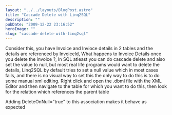 ```yaml
---
layout: "../../layouts/BlogPost.astro"
title: "Cascade Delete with Linq2SQL"
description: ""
pubDate: "2009-12-22 23:16:52"
heroImage: ""
slug: "cascade-delete-with-linq2sql"
---
```


Consider this, you have Invoice and Invioce details in 2 tables and the details are referenced by InvoiceId, What happens to Invoice Details once you delete the invoice ?, In SQL atleast you can do cascade delete and also set the value to null, but most real life programs would want to delete the details, Linq2SQL by default tries to set a null value which in most cases fails, and there is no visual way to set this the only way to do this is to do some manual xml editing.
Right click and open the .dbml file with the XML Editor and then navigate to the table for which you want to do this, then look for the relation which references the parent table

<script src="https://gist.github.com/nareshjois/7896465.js"></script>

Adding DeleteOnNull="true" to this association makes it behave as expected

